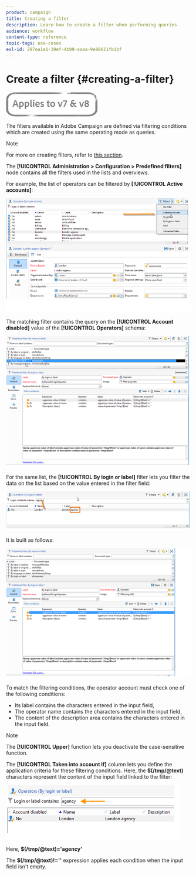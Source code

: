 ```yaml
---
product: campaign
title: Creating a filter
description: Learn how to create a filter when performing queries
audience: workflow
content-type: reference
topic-tags: use-cases
exl-id: 297ea1e1-39ef-4b99-aaaa-9e88611fb1bf
---
```

# Create a filter {#creating-a-filter}

![](../../assets/common.svg)

The filters available in Adobe Campaign are defined via filtering conditions which are created using the same operating mode as queries.

>[!NOTE]
>
>For more on creating filters, refer to [this section](../../platform/using/filtering-options.md).

The **[!UICONTROL Administration > Configuration > Predefined filters]** node contains all the filters used in the lists and overviews.

For example, the list of operators can be filtered by **[!UICONTROL Active accounts]**:

![](assets/query_editor_filter_sample_1.png)

The matching filter contains the query on the **[!UICONTROL Account disabled]** value of the **[!UICONTROL Operators]** schema:

![](assets/query_editor_filter_sample_2.png)

For the same list, the **[!UICONTROL By login or label]** filter lets you filter the data on the list based on the value entered in the filter field:

![](assets/query_editor_filter_sample_3.png)

It is built as follows:

![](assets/query_editor_filter_sample_4.png)

To match the filtering conditions, the operator account must check one of the following conditions:

* Its label contains the characters entered in the input field,
* The operator name contains the characters entered in the input field,
* The content of the description area contains the characters entered in the input field.

>[!NOTE]
>
>The **[!UICONTROL Upper]** function lets you deactivate the case-sensitive function.

The **[!UICONTROL Taken into account if]** column lets you define the application criteria for these filtering conditions. Here, the **$(/tmp/@text)** characters represent the content of the input field linked to the filter: 

![](assets/query_editor_filter_sample_5.png)

Here, **$(/tmp/@text)='agency'**

The **$(/tmp/@text)!=''** expression applies each condition when the input field isn't empty.
